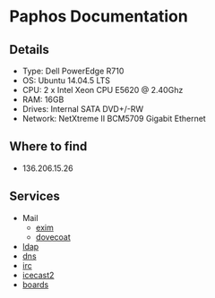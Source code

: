 # Paphos Documentation

## Details

* Type: Dell PowerEdge R710
* OS: Ubuntu 14.04.5 LTS
* CPU: 2 x Intel Xeon CPU E5620 @ 2.40Ghz
* RAM: 16GB
* Drives: Internal SATA DVD+/-RW
* Network: NetXtreme II BCM5709 Gigabit Ethernet

## Where to find

* 136.206.15.26

## Services

* Mail
  * [exim](/services/exim)
  * [dovecoat](/services/dovecot)
* [ldap](/services/ldap)
* [dns](/services/bind9)
* [irc](/services/irc)
* [icecast2](/services/icecast2)
* [boards](/procedures/newboard)
